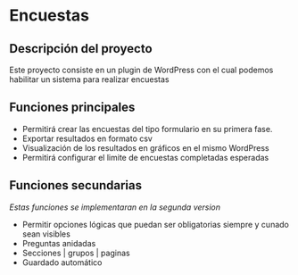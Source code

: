 # Encuestas
## Descripción del proyecto
 Este proyecto consiste en un plugin de WordPress con el cual podemos habilitar un sistema para realizar encuestas

## Funciones principales
- Permitirá crear las encuestas del tipo formulario en su primera fase.
- Exportar resultados en formato csv
- Visualización de los resultados en gráficos en el mismo WordPress
- Permitirá configurar el limite de encuestas completadas esperadas

## Funciones secundarias

_Estas funciones se implementaran en la segunda version_

- Permitir opciones lógicas que puedan ser obligatorias siempre y cunado sean visibles
- Preguntas anidadas
- Secciones | grupos | paginas 
- Guardado automático


